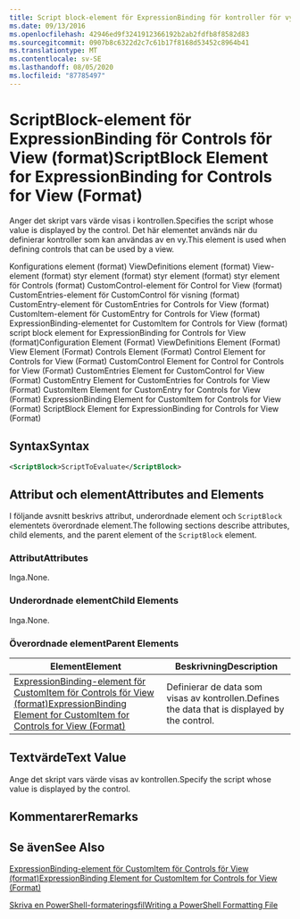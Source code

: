 ```yaml
---
title: Script block-element för ExpressionBinding för kontroller för vy (format) | Microsoft Docs
ms.date: 09/13/2016
ms.openlocfilehash: 42946ed9f3241912366192b2ab2fdfb8f8582d83
ms.sourcegitcommit: 0907b8c6322d2c7c61b17f8168d53452c8964b41
ms.translationtype: MT
ms.contentlocale: sv-SE
ms.lasthandoff: 08/05/2020
ms.locfileid: "87785497"
---
```

# <a name="scriptblock-element-for-expressionbinding-for-controls-for-view-format"></a><span data-ttu-id="f0bdb-102">ScriptBlock-element för ExpressionBinding för Controls för View (format)</span><span class="sxs-lookup"><span data-stu-id="f0bdb-102">ScriptBlock Element for ExpressionBinding for Controls for View (Format)</span></span>

<span data-ttu-id="f0bdb-103">Anger det skript vars värde visas i kontrollen.</span><span class="sxs-lookup"><span data-stu-id="f0bdb-103">Specifies the script whose value is displayed by the control.</span></span> <span data-ttu-id="f0bdb-104">Det här elementet används när du definierar kontroller som kan användas av en vy.</span><span class="sxs-lookup"><span data-stu-id="f0bdb-104">This element is used when defining controls that can be used by a view.</span></span>

<span data-ttu-id="f0bdb-105">Konfigurations element (format) ViewDefinitions element (format) View-element (format) styr element (format) styr element (format) styr element för Controls (format) CustomControl-element för Control for View (format) CustomEntries-element för CustomControl för visning (format) CustomEntry-element för CustomEntries for Controls for View (format) CustomItem-element för CustomEntry for Controls for View (format) ExpressionBinding-elementet for CustomItem for Controls for View (format) script block element for ExpressionBinding for Controls for View (format)</span><span class="sxs-lookup"><span data-stu-id="f0bdb-105">Configuration Element (Format) ViewDefinitions Element (Format) View Element (Format) Controls Element (Format) Control Element for Controls for View (Format) CustomControl Element for Control for Controls for View (Format) CustomEntries Element for CustomControl for View (Format) CustomEntry Element for CustomEntries for Controls for View (Format) CustomItem Element for CustomEntry for Controls for View (Format) ExpressionBinding Element for CustomItem for Controls for View (Format) ScriptBlock Element for ExpressionBinding for Controls for View (Format)</span></span>

## <a name="syntax"></a><span data-ttu-id="f0bdb-106">Syntax</span><span class="sxs-lookup"><span data-stu-id="f0bdb-106">Syntax</span></span>

```xml
<ScriptBlock>ScriptToEvaluate</ScriptBlock>
```

## <a name="attributes-and-elements"></a><span data-ttu-id="f0bdb-107">Attribut och element</span><span class="sxs-lookup"><span data-stu-id="f0bdb-107">Attributes and Elements</span></span>

<span data-ttu-id="f0bdb-108">I följande avsnitt beskrivs attribut, underordnade element och `ScriptBlock` elementets överordnade element.</span><span class="sxs-lookup"><span data-stu-id="f0bdb-108">The following sections describe attributes, child elements, and the parent element of the `ScriptBlock` element.</span></span>

### <a name="attributes"></a><span data-ttu-id="f0bdb-109">Attribut</span><span class="sxs-lookup"><span data-stu-id="f0bdb-109">Attributes</span></span>

<span data-ttu-id="f0bdb-110">Inga.</span><span class="sxs-lookup"><span data-stu-id="f0bdb-110">None.</span></span>

### <a name="child-elements"></a><span data-ttu-id="f0bdb-111">Underordnade element</span><span class="sxs-lookup"><span data-stu-id="f0bdb-111">Child Elements</span></span>

<span data-ttu-id="f0bdb-112">Inga.</span><span class="sxs-lookup"><span data-stu-id="f0bdb-112">None.</span></span>

### <a name="parent-elements"></a><span data-ttu-id="f0bdb-113">Överordnade element</span><span class="sxs-lookup"><span data-stu-id="f0bdb-113">Parent Elements</span></span>

|<span data-ttu-id="f0bdb-114">Element</span><span class="sxs-lookup"><span data-stu-id="f0bdb-114">Element</span></span>|<span data-ttu-id="f0bdb-115">Beskrivning</span><span class="sxs-lookup"><span data-stu-id="f0bdb-115">Description</span></span>|
|-------------|-----------------|
|[<span data-ttu-id="f0bdb-116">ExpressionBinding-element för CustomItem för Controls för View (format)</span><span class="sxs-lookup"><span data-stu-id="f0bdb-116">ExpressionBinding Element for CustomItem for Controls for View (Format)</span></span>](./expressionbinding-element-for-customitem-for-controls-for-view-format.md)|<span data-ttu-id="f0bdb-117">Definierar de data som visas av kontrollen.</span><span class="sxs-lookup"><span data-stu-id="f0bdb-117">Defines the data that is displayed by the control.</span></span>|

## <a name="text-value"></a><span data-ttu-id="f0bdb-118">Textvärde</span><span class="sxs-lookup"><span data-stu-id="f0bdb-118">Text Value</span></span>

<span data-ttu-id="f0bdb-119">Ange det skript vars värde visas av kontrollen.</span><span class="sxs-lookup"><span data-stu-id="f0bdb-119">Specify the script whose value is displayed by the control.</span></span>

## <a name="remarks"></a><span data-ttu-id="f0bdb-120">Kommentarer</span><span class="sxs-lookup"><span data-stu-id="f0bdb-120">Remarks</span></span>

## <a name="see-also"></a><span data-ttu-id="f0bdb-121">Se även</span><span class="sxs-lookup"><span data-stu-id="f0bdb-121">See Also</span></span>

[<span data-ttu-id="f0bdb-122">ExpressionBinding-element för CustomItem för Controls för View (format)</span><span class="sxs-lookup"><span data-stu-id="f0bdb-122">ExpressionBinding Element for CustomItem for Controls for View (Format)</span></span>](./expressionbinding-element-for-customitem-for-controls-for-view-format.md)

[<span data-ttu-id="f0bdb-123">Skriva en PowerShell-formateringsfil</span><span class="sxs-lookup"><span data-stu-id="f0bdb-123">Writing a PowerShell Formatting File</span></span>](./writing-a-powershell-formatting-file.md)
